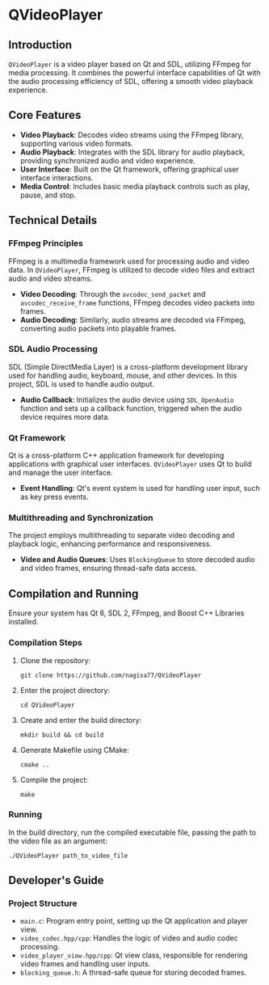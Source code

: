 # QVideoPlayer

## Introduction

`QVideoPlayer` is a video player based on Qt and SDL, utilizing FFmpeg for media processing. It combines the powerful interface capabilities of Qt with the audio processing efficiency of SDL, offering a smooth video playback experience.

## Core Features

- **Video Playback**: Decodes video streams using the FFmpeg library, supporting various video formats.
- **Audio Playback**: Integrates with the SDL library for audio playback, providing synchronized audio and video experience.
- **User Interface**: Built on the Qt framework, offering graphical user interface interactions.
- **Media Control**: Includes basic media playback controls such as play, pause, and stop.

## Technical Details

### FFmpeg Principles

FFmpeg is a multimedia framework used for processing audio and video data. In `QVideoPlayer`, FFmpeg is utilized to decode video files and extract audio and video streams.

- **Video Decoding**: Through the `avcodec_send_packet` and `avcodec_receive_frame` functions, FFmpeg decodes video packets into frames.
- **Audio Decoding**: Similarly, audio streams are decoded via FFmpeg, converting audio packets into playable frames.

### SDL Audio Processing

SDL (Simple DirectMedia Layer) is a cross-platform development library used for handling audio, keyboard, mouse, and other devices. In this project, SDL is used to handle audio output.

- **Audio Callback**: Initializes the audio device using `SDL_OpenAudio` function and sets up a callback function, triggered when the audio device requires more data.

### Qt Framework

Qt is a cross-platform C++ application framework for developing applications with graphical user interfaces. `QVideoPlayer` uses Qt to build and manage the user interface.

- **Event Handling**: Qt's event system is used for handling user input, such as key press events.

### Multithreading and Synchronization

The project employs multithreading to separate video decoding and playback logic, enhancing performance and responsiveness.

- **Video and Audio Queues**: Uses `BlockingQueue` to store decoded audio and video frames, ensuring thread-safe data access.

## Compilation and Running

Ensure your system has Qt 6, SDL 2, FFmpeg, and Boost C++ Libraries installed.

### Compilation Steps

1. Clone the repository:
   ```
   git clone https://github.com/nagisa77/QVideoPlayer
   ```
2. Enter the project directory:
   ```
   cd QVideoPlayer
   ```
3. Create and enter the build directory:
   ```
   mkdir build && cd build
   ```
4. Generate Makefile using CMake:
   ```
   cmake ..
   ```
5. Compile the project:
   ```
   make
   ```

### Running

In the build directory, run the compiled executable file, passing the path to the video file as an argument:
```
./QVideoPlayer path_to_video_file
```

## Developer's Guide

### Project Structure

- `main.c`: Program entry point, setting up the Qt application and player view.
- `video_codec.hpp/cpp`: Handles the logic of video and audio codec processing.
- `video_player_view.hpp/cpp`: Qt view class, responsible for rendering video frames and handling user inputs.
- `blocking_queue.h`: A thread-safe queue for storing decoded frames.